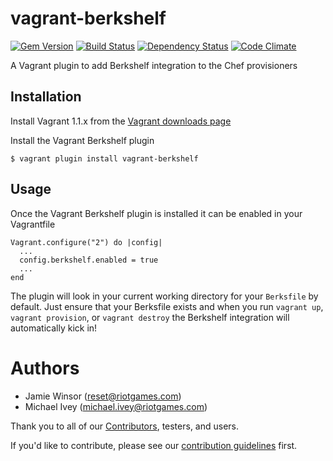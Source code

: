 # vagrant-berkshelf
[![Gem Version](https://badge.fury.io/rb/vagrant-berkshelf.png)](http://badge.fury.io/rb/vagrant-berkshelf)
[![Build Status](https://travis-ci.org/RiotGames/vagrant-berkshelf.png?branch=master)](https://travis-ci.org/RiotGames/vagrant-berkshelf)
[![Dependency Status](https://gemnasium.com/RiotGames/vagrant-berkshelf.png)](https://gemnasium.com/RiotGames/vagrant-berkshelf)
[![Code Climate](https://codeclimate.com/github/RiotGames/vagrant-berkshelf.png)](https://codeclimate.com/github/RiotGames/vagrant-berkshelf)

A Vagrant plugin to add Berkshelf integration to the Chef provisioners

## Installation

Install Vagrant 1.1.x from the [Vagrant downloads page](http://downloads.vagrantup.com/)

Install the Vagrant Berkshelf plugin

    $ vagrant plugin install vagrant-berkshelf

## Usage

Once the Vagrant Berkshelf plugin is installed it can be enabled in your Vagrantfile

    Vagrant.configure("2") do |config|
      ...
      config.berkshelf.enabled = true
      ...
    end

The plugin will look in your current working directory for your `Berksfile` by default. Just ensure that your Berksfile exists and when you run `vagrant up`, `vagrant provision`, or `vagrant destroy` the Berkshelf integration will automatically kick in!

# Authors
- Jamie Winsor (<reset@riotgames.com>)
- Michael Ivey (<michael.ivey@riotgames.com>)

Thank you to all of our [Contributors](https://github.com/RiotGames/vagrant-berkshelf/graphs/contributors), testers, and users.

If you'd like to contribute, please see our [contribution guidelines](https://github.com/RiotGames/vagrant-berkshelf/blob/master/CONTRIBUTING.md) first.

